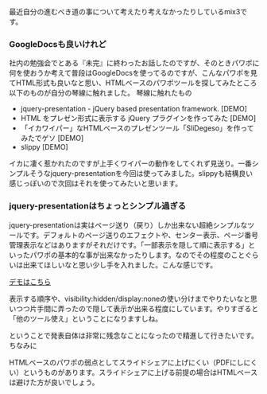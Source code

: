 最近自分の進むべき道の事について考えたり考えなかったりしているmix3です。

### GoogleDocsも良いけれど

社内の勉強会でとある『未完』に終わったお話したのですが、そのときパワポに何を使おうか考えて普段はGoogleDocsを使ってるのですが、こんなパワポを見てHTML形式も良いなと思い、HTMLベースのパワポツールを探してみたところ以下のものが自分の琴線に触れました。
琴線に触れたもの

* jquery-presentation - jQuery based presentation framework. [DEMO]
* HTML をプレゼン形式に表示する jQuery プラグインを作ってみた [DEMO]
* 「イカワイパー」なHTMLベースのプレゼンツール「SliDegeso」を作ってみたでゲソ [DEMO]
* slippy [DEMO]

イカに凄く惹かれたのですが上手くワイパーの動作をしてくれず見送り。一番シンプルそうなjquery-presentationを今回は使ってみました。slippyも結構良い感じっぽいので次回はそれを使ってみたいと思います。

### jquery-presentationはちょっとシンプル過ぎる

jquery-presentationは実はページ送り（戻り）しか出来ない超絶シンプルなツールです。デフォルトのページ送りのエフェクトや、センター表示、ページ番号管理表示などはありますがそれだけです。「一部表示を隠して順に表示する」といったパワポの基本的な事が出来なかったりします。なのでその程度のことぐらいは出来てほしいなと思い少し手を入れました。こんな感じです。

[デモはこちら](http://dl.dropbox.com/u/5299588/jquery-presentation/index.html)

<script src="https://gist.github.com/1019885.js"> </script>

表示する順序や、visibility:hidden/display:noneの使い分けまでやりたいなと思いつつ片手間に弄ったので隠して表示が出来る程度にしています。やりすぎると「他のツール使え」ということになりますしね。

ということで発表自体は非常に残念なことになったので精進して行きたいです。
ちなみに

HTMLベースのパワポの弱点としてスライドシェアに上げにくい（PDFにしにくい）というものがあります。スライドシェアに上げる前提の場合はHTMLベースは避けた方が良いでしょう。
